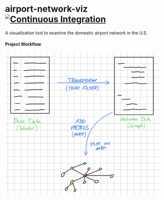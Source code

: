 # airport-network-viz [![Continuous Integration](https://github.com/andrewkroening/airport-network-viz/actions/workflows/main.yml/badge.svg)](https://github.com/andrewkroening/airport-network-viz/actions/workflows/main.yml)

A visualization tool to examine the domestic airport network in the U.S.

#### Project Workflow

<img src="./projectworkflow.png" alt="Project Workflow" width="750"/>
